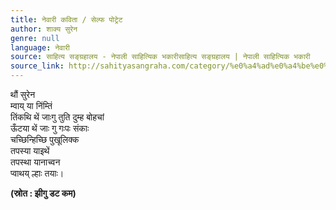 ```yaml
---
title: नेवारी कविता / सेल्फ पोट्रेट
author: शाक्य सुरेन
genre: null
language: नेवारी
source: साहित्य सङ्ग्रहालय - नेपाली साहित्यिक भकारीसाहित्य सङ्ग्रहालय | नेपाली साहित्यिक भकारी
source_link: http://sahityasangraha.com/category/%e0%a4%ad%e0%a4%be%e0%a4%b7%e0%a4%be-%e0%a4%ad%e0%a4%be%e0%a4%b7%e0%a5%80-%e0%a4%b8%e0%a4%be%e0%a4%b9%e0%a4%bf%e0%a4%a4%e0%a5%8d%e0%a4%af/%e0%a4%a8%e0%a5%87%e0%a4%b5%e0%a4%be%e0%a4%b0%e0%a5%80-%e0%a4%b0%e0%a4%9a%e0%a4%a8%e0%a4%be/
---
```


थौं सुरेन  
म्वाय् या निंम्तिं  
तिंकथि थें जाःगु तुति दुम्ह बोहचां  
ऊँटया थें जाः गु गःपः संकाः  
चच्छिन्हिच्छि पुखूलिक्क  
तपस्या याइथें  
तपस्था यानाच्वन  
प्वाथय् ल्हाः तयाः।

**(स्रोत : झीगु डट कम)**
